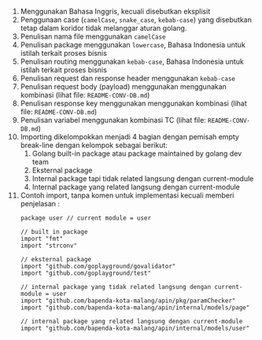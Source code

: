 1. Menggunakan Bahasa Inggris, kecuali disebutkan eksplisit
2. Penggunaan case (`camelCase`, `snake_case`, `kebab-case`) yang disebutkan tetap dalam koridor tidak melanggar aturan golang.
3. Penulisan nama file menggunakan `camelCase`
4. Penulisan package menggunakan `lowercase`, Bahasa Indonesia untuk istilah terkait proses bisnis
5. Penulisan routing menggunakan `kebab-case`, Bahasa Indonesia untuk istilah terkait proses bisnis
6. Penulisan request dan response header menggunakan `kebab-case` 
7. Penulisan request body (payload) menggunakan menggunakan kombinasi (lihat file: `README-CONV-DB.md`)
7. Penulisan response key menggunakan menggunakan kombinasi (lihat file: `README-CONV-DB.md`)
8. Penulisan variabel menggunakan kombinasi TC (lihat file: `README-CONV-DB.md`)
9. Importing dikelompokkan menjadi 4 bagian dengan pemisah empty break-line dengan kelompok sebagai berikut:
	1. Golang built-in package atau package maintained by golang dev team
	2. Eksternal package
	3. Internal package tapi tidak related langsung dengan current-module
	4. Internal package yang related langsung dengan current-module
10. Contoh import, tanpa komen untuk implementasi kecuali memberi penjelasan :
	```
	package user // current module = user

	// built in package
	import "fmt"
	import "strconv"

	// eksternal package
	import "github.com/goplayground/govalidator"
	import "github.com/goplayground/test"

	// internal package yang tidak related langsung dengan current-module = user
	import "github.com/bapenda-kota-malang/apin/pkg/paramChecker"
	import "github.com/bapenda-kota-malang/apin/internal/models/page"

	// internal package yang related langsung dengan current-module
	import "github.com/bapenda-kota-malang/apin/internal/models/user"
	```
